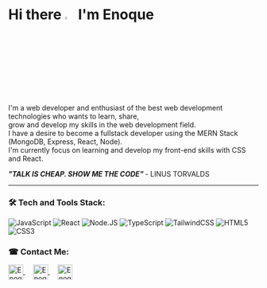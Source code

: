 <h1 align= "left">Hi there <img src="https://raw.githubusercontent.com/kaueMarques/kaueMarques/master/hi.gif" width="4%">   I'm Enoque</h1>


<div> 
  
  <p>
    I'm a web developer and enthusiast of the best web development technologies who wants to learn, share, 
    <br>
    grow and develop my skills in the web development field.
    <br>
    I have a desire to become a fullstack developer using the MERN Stack (MongoDB, Express, React, Node). 
    <br>
    I'm currently focus on learning and develop my front-end skills with CSS and React.
    
  <p font-size: 1002px> <em> <strong> "TALK IS CHEAP. SHOW ME THE CODE"</em> </strong> - LINUS TORVALDS</p>
  </p> 
</div>
<hr>
<div>
  <h3>🛠 Tech and Tools Stack: </h3>
  <div style="display: inline_block">
  

  <span> ![JavaScript](https://img.shields.io/badge/javascript-%23323330.svg?style=for-the-badge&logo=javascript&logoColor=%23F7DF1E) </span>
 <span> ![React](https://img.shields.io/badge/react-%2320232a.svg?style=for-the-badge&logo=react&logoColor=%2361DAFB) </span>
 <span> ![Node.JS](https://img.shields.io/badge/Node.JS-%026E00.svg?style=for-the-badge&logo=Node.JS&logoColor=white) </span>
 <span> ![TypeScript](https://img.shields.io/badge/typescript-%23007ACC.svg?style=for-the-badge&logo=typescript&logoColor=white)</span>
 <span> ![TailwindCSS](https://img.shields.io/badge/tailwindcss-%2338B2AC.svg?style=for-the-badge&logo=tailwind-css&logoColor=white) </span>
<span> ![HTML5](https://img.shields.io/badge/html5-%23E34F26.svg?style=for-the-badge&logo=html5&logoColor=white) </span>
<span> ![CSS3](https://img.shields.io/badge/css3-%231572B6.svg?style=for-the-badge&logo=css3&logoColor=white)  </span>
    
    
  
</div>
 
 
<!--
<div>
  <div align="start">  
  <img width="41%" height="195px" src="https://github-readme-stats.vercel.app/api/top-langs/?username=enoquetembe&layout=compact&hide_border=true&title_color=00bfbf&text_color=00bfbf&bg_color=0d1117" />
</div>
-->

<div>
 <h3> ☎ Contact Me: </h3>
  <a href="https://www.linkedin.com/in/enoque-tembe" target="_blank">
     <img align="center" alt="Enoque's Linkedin" height="30" src="https://img.shields.io/badge/-Enoque Tembe-07122D?style=flat&logo=linkedin"/>
  </a>
  &nbsp;
  &nbsp;
 <a href="mailto:enoquetembe23@gmail.com" target="_blank">
    <img align="center" alt="Enoque's gmail" height="30"src="https://img.shields.io/badge/-enoquetembe23@gmail.com-07122D?style=flat&logo=gmail"/>
 </a>
  &nbsp;
  &nbsp;
  <a href="https://www.instagram.com/enoque_junior_/" target="_blank">
    <img align="center" alt="Enoque's instagram" height="30"  src="https://img.shields.io/badge/-enoque_junior-07122D?style=flat&logo=instagram"/>
  </a>
  


